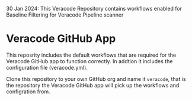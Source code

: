 30 Jan 2024: This Veracode Repository contains workflows enabled for Baseline Filtering for Veracode Pipeline scanner

# Veracode GitHub App  

This reposrity includes the default workflows that are required for the Veracode GitHub app to function correctly. In addtion it includes the configuration file (veracode.yml).  

Clone this repository to your own GitHub org and name it `veracode`, that is the repository the Veracode GitHub app will pick up the workflows and configration from.
